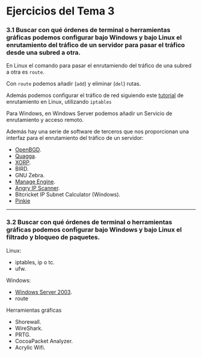 # Ejercicios del Tema 3

### 3.1 Buscar con qué órdenes de terminal o herramientas gráficas podemos configurar bajo Windows y bajo Linux el enrutamiento del tráfico de un servidor para pasar el tráfico desde una subred a otra.

En Linux el comando para pasar el enrutamiendo del tráfico de una subred a otra es `route`.

Con `route` podemos añadir (`add`) y eliminar (`del`) rutas.

Además podemos configurar el tráfico de red siguiendo este [tutorial](http://www.ite.educacion.es/formacion/materiales/85/cd/linux/m6/enrutamiento_en_linux.html) de enrutamiento en Linux, utilizando `iptables`

Para Windows, en Windows Server podemos añadir un Servicio de enrutamiento y acceso remoto.

Además hay una serie de software de terceros que nos proporcionan una interfaz para el enrutamiento del tráfico de un servidor:

- [OpenBGD](http://es.wikipedia.org/wiki/OpenBGPD).
- [Quagga](http://es.wikipedia.org/wiki/Quagga_(enrutador)).
- [XORP](http://xorp.org/).
- BIRD.
- GNU Zebra.
- [Manage Engine](https://www.manageengine.com/free-ping-tool/free-ping-tool-index.html).
- [Angry IP Scanner](http://angryip.org/about/).
- Bitcricket IP Subnet Calculator (Windows).
- [Pinkie](http://www.ipuptime.net/pinkie/)


- - -

### 3.2 Buscar con qué órdenes de terminal o herramientas gráficas podemos configurar bajo Windows y bajo Linux el filtrado y bloqueo de paquetes.

Linux:
- iptables, ip o tc.
- ufw.

Windows:
- [Windows Server 2003](https://support.microsoft.com/es-es/help/816792/how-to-configure-tcp-ip-filtering-in-windows-server-2003).
- route

Herramientas gráficas

- Shorewall.
- WireShark.
- PRTG.
- CocoaPacket Analyzer.
- Acrylic Wifi.
